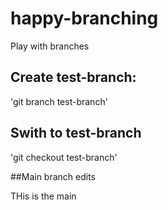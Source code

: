 # happy-branching
Play with branches


## Create test-branch:

'git branch test-branch'

## Swith to test-branch

'git checkout test-branch'

##Main branch edits

THis is the main

